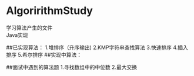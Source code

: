 # AlgoririthmStudy
学习算法产生的文件  
Java实现

##已实现算法：
    1.堆排序（升序输出)
    2.KMP字符串查找算法
    3.快速排序
    4.插入排序
    5.希尔排序
##实现中算法：
    
##面试中遇到的算法题
    1.寻找数组中的中位数
    2.最大交换
    